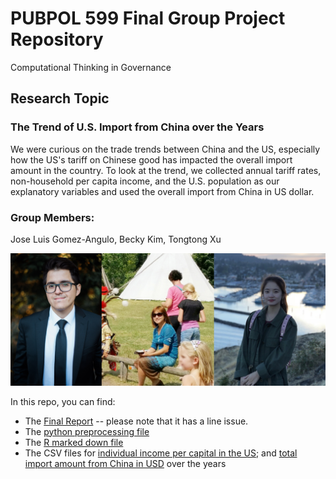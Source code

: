 # PUBPOL 599 Final Group Project Repository
Computational Thinking in Governance


## Research Topic
### The Trend of U.S. Import from China over the Years
We were curious on the trade trends between China and the US, especially how the US's tariff on Chinese good has impacted the overall import amount in the country. To look at the trend, we collected annual tariff rates, non-household per capita income, and the U.S. population as our explanatory variables and used the overall import from China in US dollar. 


### Group Members: 
Jose Luis Gomez-Angulo, Becky Kim, Tongtong Xu

<center>
<img src="https://github.com/brmkim/599GroupRepo/blob/master/Group%20members/599team.png", width="900"> 
 </center>

In this repo, you can find:
* The [Final Report](https://github.com/brmkim/599GroupRepo/blob/master/FinalReport.pdf) -- please note that it has a line issue.
* The [python preprocessing file](https://github.com/brmkim/599GroupRepo/blob/master/FINAL_PROJECT.ipynb)
* The [R marked down file](https://github.com/brmkim/599GroupRepo/blob/master/599Final.Rmd)
* The CSV files for [individual income per capital in the US](https://github.com/brmkim/599GroupRepo/blob/master/income_per_capita.csv); and
   [total import amount from China in USD](https://github.com/brmkim/599GroupRepo/blob/master/total_import_from_china_to_US.csv)
    over the years

